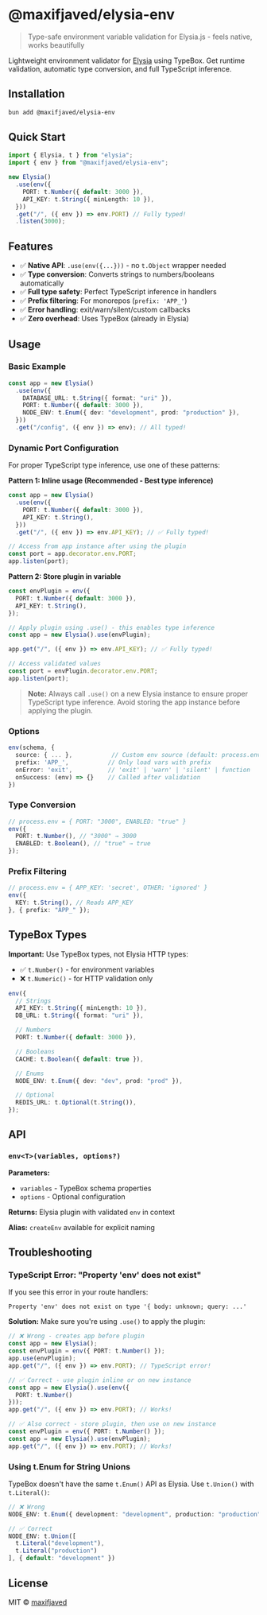 # @maxifjaved/elysia-env

> Type-safe environment variable validation for Elysia.js - feels native, works
> beautifully

Lightweight environment validator for [Elysia](https://elysiajs.com) using
TypeBox. Get runtime validation, automatic type conversion, and full TypeScript
inference.

## Installation

```bash
bun add @maxifjaved/elysia-env
```

## Quick Start

```ts
import { Elysia, t } from "elysia";
import { env } from "@maxifjaved/elysia-env";

new Elysia()
  .use(env({
    PORT: t.Number({ default: 3000 }),
    API_KEY: t.String({ minLength: 10 }),
  }))
  .get("/", ({ env }) => env.PORT) // Fully typed!
  .listen(3000);
```

## Features

- ✅ **Native API**: `.use(env({...}))` - no `t.Object` wrapper needed
- ✅ **Type conversion**: Converts strings to numbers/booleans automatically
- ✅ **Full type safety**: Perfect TypeScript inference in handlers
- ✅ **Prefix filtering**: For monorepos (`prefix: 'APP_'`)
- ✅ **Error handling**: exit/warn/silent/custom callbacks
- ✅ **Zero overhead**: Uses TypeBox (already in Elysia)

## Usage

### Basic Example

```ts
const app = new Elysia()
  .use(env({
    DATABASE_URL: t.String({ format: "uri" }),
    PORT: t.Number({ default: 3000 }),
    NODE_ENV: t.Enum({ dev: "development", prod: "production" }),
  }))
  .get("/config", ({ env }) => env); // All typed!
```

### Dynamic Port Configuration

For proper TypeScript type inference, use one of these patterns:

**Pattern 1: Inline usage (Recommended - Best type inference)**
```ts
const app = new Elysia()
  .use(env({
    PORT: t.Number({ default: 3000 }),
    API_KEY: t.String(),
  }))
  .get("/", ({ env }) => env.API_KEY); // ✅ Fully typed!

// Access from app instance after using the plugin
const port = app.decorator.env.PORT;
app.listen(port);
```

**Pattern 2: Store plugin in variable**
```ts
const envPlugin = env({
  PORT: t.Number({ default: 3000 }),
  API_KEY: t.String(),
});

// Apply plugin using .use() - this enables type inference
const app = new Elysia().use(envPlugin);

app.get("/", ({ env }) => env.API_KEY); // ✅ Fully typed!

// Access validated values
const port = envPlugin.decorator.env.PORT;
app.listen(port);
```

> **Note:** Always call `.use()` on a new Elysia instance to ensure proper TypeScript type inference. Avoid storing the app instance before applying the plugin.

### Options

```ts
env(schema, {
  source: { ... },           // Custom env source (default: process.env)
  prefix: 'APP_',           // Only load vars with prefix
  onError: 'exit',          // 'exit' | 'warn' | 'silent' | function
  onSuccess: (env) => {}    // Called after validation
})
```

### Type Conversion

```ts
// process.env = { PORT: "3000", ENABLED: "true" }
env({
  PORT: t.Number(), // "3000" → 3000
  ENABLED: t.Boolean(), // "true" → true
});
```

### Prefix Filtering

```ts
// process.env = { APP_KEY: 'secret', OTHER: 'ignored' }
env({
  KEY: t.String(), // Reads APP_KEY
}, { prefix: "APP_" });
```

## TypeBox Types

**Important:** Use TypeBox types, not Elysia HTTP types:

- ✅ `t.Number()` - for environment variables
- ❌ `t.Numeric()` - for HTTP validation only

```ts
env({
  // Strings
  API_KEY: t.String({ minLength: 10 }),
  DB_URL: t.String({ format: "uri" }),

  // Numbers
  PORT: t.Number({ default: 3000 }),

  // Booleans
  CACHE: t.Boolean({ default: true }),

  // Enums
  NODE_ENV: t.Enum({ dev: "dev", prod: "prod" }),

  // Optional
  REDIS_URL: t.Optional(t.String()),
});
```

## API

### `env<T>(variables, options?)`

**Parameters:**

- `variables` - TypeBox schema properties
- `options` - Optional configuration

**Returns:** Elysia plugin with validated `env` in context

**Alias:** `createEnv` available for explicit naming

## Troubleshooting

### TypeScript Error: "Property 'env' does not exist"

If you see this error in your route handlers:

```
Property 'env' does not exist on type '{ body: unknown; query: ...'
```

**Solution:** Make sure you're using `.use()` to apply the plugin:

```ts
// ❌ Wrong - creates app before plugin
const app = new Elysia();
const envPlugin = env({ PORT: t.Number() });
app.use(envPlugin);
app.get("/", ({ env }) => env.PORT); // TypeScript error!

// ✅ Correct - use plugin inline or on new instance
const app = new Elysia().use(env({
  PORT: t.Number()
}));
app.get("/", ({ env }) => env.PORT); // Works!

// ✅ Also correct - store plugin, then use on new instance
const envPlugin = env({ PORT: t.Number() });
const app = new Elysia().use(envPlugin);
app.get("/", ({ env }) => env.PORT); // Works!
```

### Using t.Enum for String Unions

TypeBox doesn't have the same `t.Enum()` API as Elysia. Use `t.Union()` with `t.Literal()`:

```ts
// ❌ Wrong
NODE_ENV: t.Enum({ development: "development", production: "production" })

// ✅ Correct
NODE_ENV: t.Union([
  t.Literal("development"),
  t.Literal("production")
], { default: "development" })
```

## License

MIT © [maxifjaved](https://www.npmjs.com/~maxifjaved)
